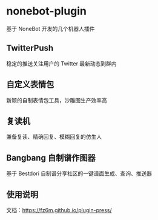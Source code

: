 # nonebot-plugin

基于 NoneBot 开发的几个机器人插件

## TwitterPush
稳定的推送关注用户的 Twitter 最新动态到群内

## 自定义表情包
新颖的自制表情包工具，沙雕图生产效率高

## 复读机
兼备复读、精确回复、模糊回复的仿生人

## Bangbang 自制谱作图器
基于 Bestdori 自制谱分享社区的一键谱面生成、查询、推送器

## 使用说明
文档：https://fz6m.github.io/plugin-press/